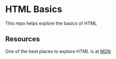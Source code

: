 # HTML Basics
This repo helps explore the basics of HTML

## Resources
One of the best places to explore HTML is at [MDN](https://developer.mozilla.org/en-US/docs/Learn/HTML/Introduction_to_HTML)
